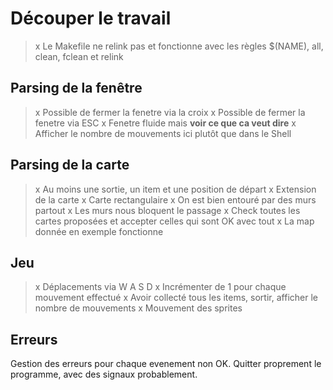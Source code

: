 # Découper le travail

> x Le Makefile ne relink pas et fonctionne avec les règles $(NAME), all, clean, fclean et relink

## Parsing de la fenêtre

> x Possible de fermer la fenetre via la croix
> x Possible de fermer la fenetre via ESC
> x Fenetre fluide mais **voir ce que ca veut dire**
> x Afficher le nombre de mouvements ici plutôt que dans le Shell


## Parsing de la carte

> x Au moins une sortie, un item et une position de départ
> x Extension de la carte
> x Carte rectangulaire
> x On est bien entouré par des murs partout
> x Les murs nous bloquent le passage
> x Check toutes les cartes proposées et accepter celles qui sont OK avec tout
> x La map donnée en exemple fonctionne


## Jeu

> x Déplacements via W A S D
> x Incrémenter de 1 pour chaque mouvement effectué
> x Avoir collecté tous les items, sortir, afficher le nombre de mouvements
> x Mouvement des sprites

## Erreurs

Gestion des erreurs pour chaque evenement non OK. Quitter proprement le programme, avec des signaux probablement.  